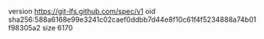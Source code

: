 version https://git-lfs.github.com/spec/v1
oid sha256:588a6168e99e3241c02caef0ddbb7d44e8f10c61f4f5234888a74b01f98305a2
size 6170
